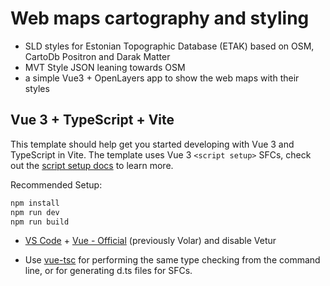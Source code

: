 # Web maps cartography and styling

- SLD styles for Estonian Topographic Database (ETAK) based on OSM, CartoDb Positron and Darak Matter
- MVT Style JSON leaning towards OSM
- a simple Vue3 + OpenLayers app to show the web maps with their styles

## Vue 3 + TypeScript + Vite

This template should help get you started developing with Vue 3 and TypeScript in Vite. The template uses Vue 3 `<script setup>` SFCs, check out the [script setup docs](https://v3.vuejs.org/api/sfc-script-setup.html#sfc-script-setup) to learn more.

Recommended Setup:

```bash
npm install
npm run dev
npm run build
```


- [VS Code](https://code.visualstudio.com/) + [Vue - Official](https://marketplace.visualstudio.com/items?itemName=Vue.volar) (previously Volar) and disable Vetur

- Use [vue-tsc](https://github.com/vuejs/language-tools/tree/master/packages/tsc) for performing the same type checking from the command line, or for generating d.ts files for SFCs.
